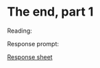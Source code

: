 # The end, part 1

Reading:

Response prompt: 

[Response sheet](https://github.com/allenjromano/techmem2019/raw/master/response_sheets/techmem_response.pdf)
